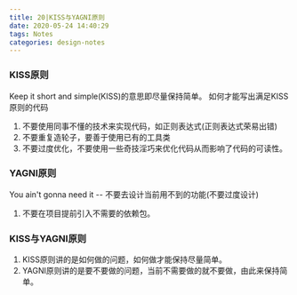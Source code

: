 ```yaml
---
title: 20|KISS与YAGNI原则
date: 2020-05-24 14:40:29
tags: Notes
categories: design-notes 
---
```


### KISS原则
Keep it short and simple(KISS)的意思即尽量保持简单。
如何才能写出满足KISS原则的代码
1. 不要使用同事不懂的技术来实现代码，如正则表达式(正则表达式荣易出错)
2. 不要重复造轮子，要善于使用已有的工具类
3. 不要过度优化，不要使用一些奇技淫巧来优化代码从而影响了代码的可读性。

### YAGNI原则
You ain't gonna need it -- 不要去设计当前用不到的功能(不要过度设计)

1. 不要在项目提前引入不需要的依赖包。 

### KISS与YAGNI原则
1. KISS原则讲的是如何做的问题，如何做才能保持尽量简单。
2. YAGNI原则讲的是要不要做的问题，当前不需要做的就不要做，由此来保持简单。


